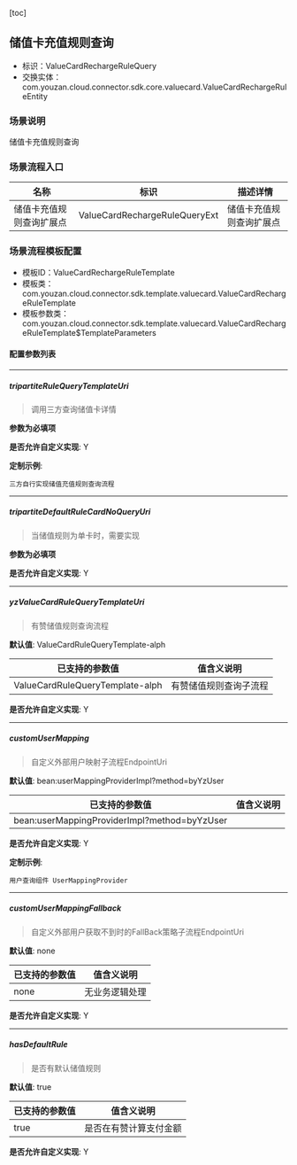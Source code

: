 [toc]

## 储值卡充值规则查询
- 标识：ValueCardRechargeRuleQuery
- 交换实体：com.youzan.cloud.connector.sdk.core.valuecard.ValueCardRechargeRuleEntity
### 场景说明
储值卡充值规则查询
### 场景流程入口

名称 | 标识 | 描述详情
---|---|---
储值卡充值规则查询扩展点 | ValueCardRechargeRuleQueryExt | 储值卡充值规则查询扩展点

### 场景流程模板配置
- 模板ID：ValueCardRechargeRuleTemplate
- 模板类：com.youzan.cloud.connector.sdk.template.valuecard.ValueCardRechargeRuleTemplate
- 模板参数类：com.youzan.cloud.connector.sdk.template.valuecard.ValueCardRechargeRuleTemplate$TemplateParameters

#### 配置参数列表

---
##### tripartiteRuleQueryTemplateUri
> 调用三方查询储值卡详情

**参数为必填项**


**是否允许自定义实现**: Y


**定制示例**:
```
三方自行实现储值充值规则查询流程
```
---
##### tripartiteDefaultRuleCardNoQueryUri
> 当储值规则为单卡时，需要实现

**参数为必填项**


**是否允许自定义实现**: Y

---
##### yzValueCardRuleQueryTemplateUri
> 有赞储值规则查询流程

**默认值**: ValueCardRuleQueryTemplate-alph

已支持的参数值 | 值含义说明
---|---
ValueCardRuleQueryTemplate-alph | 有赞储值规则查询子流程

**是否允许自定义实现**: Y

---
##### customUserMapping
> 自定义外部用户映射子流程EndpointUri

**默认值**: bean:userMappingProviderImpl?method=byYzUser

已支持的参数值 | 值含义说明
---|---
bean:userMappingProviderImpl?method=byYzUser | 

**是否允许自定义实现**: Y


**定制示例**:
```
用户查询组件 UserMappingProvider
```
---
##### customUserMappingFallback
> 自定义外部用户获取不到时的FallBack策略子流程EndpointUri

**默认值**: none

已支持的参数值 | 值含义说明
---|---
none | 无业务逻辑处理

**是否允许自定义实现**: Y

---
##### hasDefaultRule
> 是否有默认储值规则

**默认值**: true

已支持的参数值 | 值含义说明
---|---
true | 是否在有赞计算支付金额

**是否允许自定义实现**: Y


